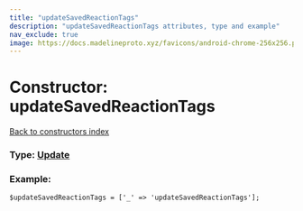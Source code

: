 ```yaml
---
title: "updateSavedReactionTags"
description: "updateSavedReactionTags attributes, type and example"
nav_exclude: true
image: https://docs.madelineproto.xyz/favicons/android-chrome-256x256.png
---
```

# Constructor: updateSavedReactionTags  
[Back to constructors index](/API_docs/constructors/index.html)






### Type: [Update](/API_docs/types/Update.html)


### Example:

```
$updateSavedReactionTags = ['_' => 'updateSavedReactionTags'];
```  
